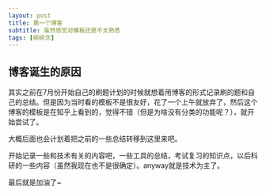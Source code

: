 ```yaml
---
layout: post
title: 第一个博客
subtitle: 虽然感觉对模板还是不太熟悉
tags: [碎碎念]
---
```


## 博客诞生的原因

其实之前在7月份开始自己的刷题计划的时候就想着用博客的形式记录刷的题和自己的总结。但是因为当时看的模板不是很友好，花了一个上午就放弃了，然后这个博客的模板是在知乎上看到的，觉得不错（但是为啥没有分类的功能呢？），就开始尝试了。

大概后面也会计划着把之前的一些总结转移到这里来吧。

开始记录一些和技术有关的内容吧，一些工具的总结，考试复习的知识点，以后科研的一些内容（虽然我现在也不是很确定）。anyway就是技术为主了。

最后就是加油了~
